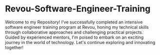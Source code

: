 # Revou-Software-Engineer-Training
Welcome to my Repository! I've successfully completed an intensive software engineer training program at Revou, honing my technical skills through collaborative approaches and challenging practical projects. Guided by experienced mentors, I'm poised to embark on an exciting journey in the world of technology. Let's continue exploring and innovating together!
